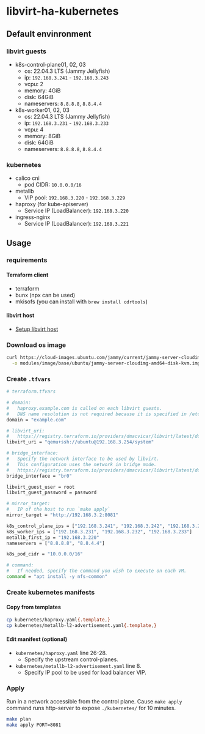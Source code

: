 # libvirt-ha-kubernetes

## Default envinronment

### libvirt guests

- k8s-control-plane01, 02, 03
  - os: 22.04.3 LTS (Jammy Jellyfish)
  - ip: `192.168.3.241` - `192.168.3.243`
  - vcpu: 2
  - memory: 4GiB
  - disk: 64GiB
  - nameservers: `8.8.8.8`, `8.8.4.4`
- k8s-worker01, 02, 03
  - os: 22.04.3 LTS (Jammy Jellyfish)
  - ip: `192.168.3.231` - `192.168.3.233`
  - vcpu: 4
  - memory: 8GiB
  - disk: 64GiB
  - nameservers: `8.8.8.8`, `8.8.4.4`

### kubernetes

- calico cni
  - pod CIDR: `10.0.0.0/16`
- metallb
  - VIP pool: `192.168.3.220` - `192.168.3.229`
- haproxy (for kube-apiserver)
  - Service IP (LoadBalancer): `192.168.3.220`
- ingress-nginx
  - Service IP (LoadBalancer): `192.168.3.221`

## Usage

### requirements

#### Terraform client

- terraform
- bunx (npx can be used)
- mkisofs (you can install with `brew install cdrtools`)

#### libvirt host

- [Setup libvirt host](blob/main/README.setup.md)

### Download os image

```bash
curl https://cloud-images.ubuntu.com/jammy/current/jammy-server-cloudimg-amd64-disk-kvm.img \
  -o modules/image/base/ubuntu/jammy-server-cloudimg-amd64-disk-kvm.img
```

### Create `.tfvars`

```bash
# terraform.tfvars

# domain:
#   haproxy.example.com is called on each libvirt guests.
#   DNS name resolution is not required because it is specified in /etc/hosts on each libvirt guests.
domain = "example.com"

# libvirt_uri:
#   https://registry.terraform.io/providers/dmacvicar/libvirt/latest/docs
libvirt_uri = "qemu+ssh://ubuntu@192.168.3.254/system"

# bridge_interface:
#   Specify the network interface to be used by libvirt.
#   This configuration uses the network in bridge mode.
#   https://registry.terraform.io/providers/dmacvicar/libvirt/latest/docs/resources/network
bridge_interface = "br0"

libvirt_guest_user = root
libvirt_guest_password = password

# mirror_target:
#   IP of the host to run `make apply`
mirror_target = "http://192.168.3.2:8081"

k8s_control_plane_ips = ["192.168.3.241", "192.168.3.242", "192.168.3.243"]
k8s_worker_ips = ["192.168.3.231", "192.168.3.232", "192.168.3.233"]
metallb_first_ip = "192.168.3.220"
nameservers = ["8.8.8.8", "8.8.4.4"]

k8s_pod_cidr = "10.0.0.0/16"

# command:
#   If needed, specify the command you wish to execute on each VM.
command = "apt install -y nfs-common"
```

### Create kubernetes manifests

#### Copy from templates

```bash
cp kubernetes/haproxy.yaml{.template,}
cp kubernetes/metallb-l2-advertisement.yaml{.template,}
```

#### Edit manifest (optional)

- `kubernetes/haproxy.yaml` line 26-28.
  - Specify the upstream control-planes.
- `kubernetes/metallb-l2-advertisement.yaml` line 8.
  - Specify IP pool to be used for load balancer VIP.

### Apply

Run in a network accessible from the control plane.
Cause `make apply` command runs http-server to expose `./kubernetes/` for 10 minutes.

```bash
make plan
make apply PORT=8081
```

